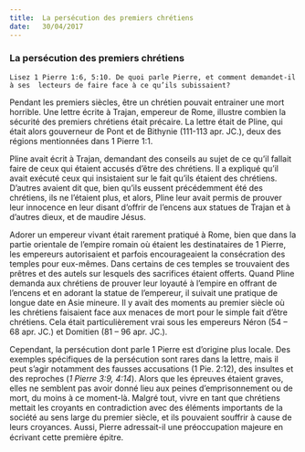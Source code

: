 ```yaml
---
title:  La persécution des premiers chrétiens
date:   30/04/2017
---
```


### La persécution des premiers chrétiens

`Lisez 1 Pierre 1:6, 5:10. De quoi parle Pierre, et comment demandet-il à ses  lecteurs de faire face à ce qu’ils subissaient?`

Pendant les premiers siècles, être un chrétien pouvait entrainer une mort  horrible. Une lettre écrite à Trajan, empereur de Rome, illustre combien la  sécurité des premiers chrétiens était précaire. La lettre était de Pline, qui  était alors gouverneur de Pont et de Bithynie (111-113 apr. JC.), deux des  régions mentionnées dans 1 Pierre 1:1. 

Pline avait écrit à Trajan, demandant des conseils au sujet de ce qu’il fallait  faire de ceux qui étaient accusés d’être des chrétiens. Il a expliqué qu’il avait  exécuté ceux qui insistaient sur le fait qu’ils étaient des chrétiens. D’autres  avaient dit que, bien qu’ils eussent précédemment été des chrétiens, ils ne  l’étaient plus, et alors, Pline leur avait permis de prouver leur innocence en  leur disant d’offrir de l’encens aux statues de Trajan et à d’autres dieux, et de  maudire Jésus. 

Adorer un empereur vivant était rarement pratiqué à Rome, bien que dans la  partie orientale de l’empire romain où étaient les destinataires de 1 Pierre,  les empereurs autorisaient et parfois encourageaient la consécration des  temples pour eux-mêmes. Dans certains de ces temples se trouvaient des  prêtres et des autels sur lesquels des sacrifices étaient offerts. Quand Pline  demanda aux chrétiens de prouver leur loyauté à l’empire en offrant de  l’encens et en adorant la statue de l’empereur, il suivait une pratique de  longue date en Asie mineure. Il y avait des moments au premier siècle où les  chrétiens faisaient face aux menaces de mort pour le simple fait d’être  chrétiens. Cela était particulièrement vrai sous les empereurs Néron (54 – 68  apr. JC.) et Domitien (81 – 96 apr. JC.).

Cependant, la persécution dont parle 1 Pierre est d’origine plus locale. Des  exemples spécifiques de la persécution sont rares dans la lettre, mais il peut  s’agir notamment des fausses accusations (1 Pie. 2:12), des insultes et des  reproches (*1 Pierre 3:9, 4:14*). Alors que les épreuves étaient graves, elles ne  semblent pas avoir donné lieu aux peines d’emprisonnement ou de mort, du  moins à ce moment-là. Malgré tout, vivre en tant que chrétiens mettait les  croyants en contradiction avec des éléments importants de la société au sens  large du premier siècle, et ils pouvaient souffrir à cause de leurs croyances. Aussi, Pierre adressait-il une préoccupation majeure en écrivant cette première épitre.